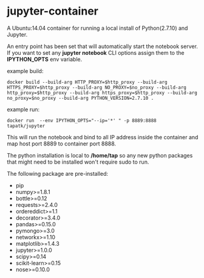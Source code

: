 # jupyter-container
A Ubuntu:14.04 container for running a local install of Python(2.7.10) and Jupyter.


An entry point has been set that will automatically start the notebook server. If you want to set any **jupyter notebook** CLI options assign them to the **IPYTHON_OPTS** env variable.

example build:
```
docker build --build-arg HTTP_PROXY=$http_proxy --build-arg HTTPS_PROXY=$http_proxy --build-arg NO_PROXY=$no_proxy --build-arg http_proxy=$http_proxy --build-arg https_proxy=$http_proxy --build-arg no_proxy=$no_proxy --build-arg PYTHON_VERSION=2.7.10 .
```

example run:
```
docker run  --env IPYTHON_OPTS="--ip='*' " -p 8889:8888  tapatk/jupyter
```
This will run the notebook and bind to all IP address inside the container and map host port 8889 to container port 8888.

The python installation is local to **/home/tap** so any new python packages that might need to be installed won't require sudo to run.

The following package are pre-installed:
- pip
- numpy>=1.8.1
- bottle>=0.12
- requests>=2.4.0
- ordereddict>=1.1
- decorator>=3.4.0
- pandas>=0.15.0
- pymongo>=3.0
- networkx>=1.10
- matplotlib>=1.4.3
- jupyter>=1.0.0
- scipy>=0.14
- scikit-learn>=0.15
- nose>=0.10.0

